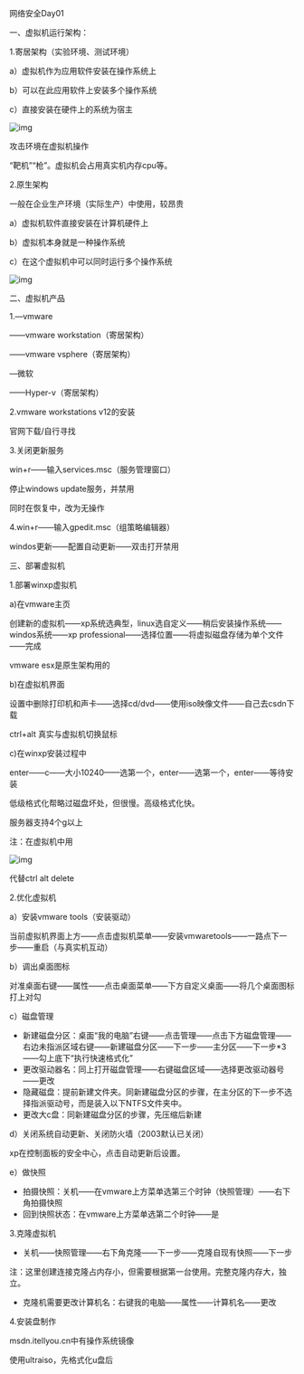网络安全Day01

一、虚拟机运行架构：

1.寄居架构（实验环境、测试环境）

a）虚拟机作为应用软件安装在操作系统上

b）可以在此应用软件上安装多个操作系统

c）直接安装在硬件上的系统为宿主

![img](https://i0.hdslb.com/bfs/note/71505fbd4c7e7b8482c7ee786875ce011b3afb55.png)

攻击环境在虚拟机操作

“靶机”“枪”。虚拟机会占用真实机内存cpu等。



2.原生架构

 一般在企业生产环境（实际生产）中使用，较昂贵

a）虚拟机软件直接安装在计算机硬件上

b）虚拟机本身就是一种操作系统

c）在这个虚拟机中可以同时运行多个操作系统

![img](https://i0.hdslb.com/bfs/note/4aafe1798dcd1b83c9fc1dc90d4538a749126086.png)



二、虚拟机产品

1.—vmware

——vmware workstation（寄居架构）

——vmware vsphere（寄居架构）

—微软

——Hyper-v（寄居架构）

2.vmware workstations v12的安装

官网下载/自行寻找

3.关闭更新服务

win+r——输入services.msc（服务管理窗口）

停止windows update服务，并禁用

同时在恢复中，改为无操作

4.win+r——输入gpedit.msc（组策略编辑器）

windos更新——配置自动更新——双击打开禁用



三、部署虚拟机

1.部署winxp虚拟机

a)在vmware主页

创建新的虚拟机——xp系统选典型，linux选自定义——稍后安装操作系统——windos系统——xp professional——选择位置——将虚拟磁盘存储为单个文件——完成

vmware esx是原生架构用的



b)在虚拟机界面

设置中删除打印机和声卡——选择cd/dvd——使用iso映像文件——自己去csdn下载

ctrl+alt 真实与虚拟机切换鼠标

c)在winxp安装过程中

enter——c——大小10240——选第一个，enter——选第一个，enter——等待安装

低级格式化帮略过磁盘坏处，但很慢。高级格式化快。

服务器支持4个g以上

注：在虚拟机中用

![img](https://i0.hdslb.com/bfs/note/96fec55b65e0a55ae6a65147a4c8f3b2cd130661.png)

代替ctrl alt delete



2.优化虚拟机

a）安装vmware tools（安装驱动）

当前虚拟机界面上方——点击虚拟机菜单——安装vmwaretools——一路点下一步——重启（与真实机互动）

b）调出桌面图标

对准桌面右键——属性——点击桌面菜单——下方自定义桌面——将几个桌面图标打上对勾

c）磁盘管理

- 新建磁盘分区：桌面“我的电脑”右键——点击管理——点击下方磁盘管理——右边未指派区域右键——新建磁盘分区——下一步——主分区——下一步*3——勾上底下“执行快速格式化”
- 更改驱动器名：同上打开磁盘管理——右键磁盘区域——选择更改驱动器号——更改
- 隐藏磁盘：提前新建文件夹。同新建磁盘分区的步骤，在主分区的下一步不选择指派驱动号，而是装入以下NTFS文件夹中。
- 更改大c盘：同新建磁盘分区的步骤，先压缩后新建

d）关闭系统自动更新、关闭防火墙（2003默认已关闭）

xp在控制面板的安全中心，点击自动更新后设置。

e）做快照

- 拍摄快照：关机——在vmware上方菜单选第三个时钟（快照管理）——右下角拍摄快照
- 回到快照状态：在vmware上方菜单选第二个时钟——是



3.克隆虚拟机

- 关机——快照管理——右下角克隆——下一步——克隆自现有快照——下一步

注：这里创建连接克隆占内存小，但需要根据第一台使用。完整克隆内存大，独立。

- 克隆机需要更改计算机名：右键我的电脑——属性——计算机名——更改



4.安装盘制作

msdn.itellyou.cn中有操作系统镜像

使用ultraiso，先格式化u盘后
